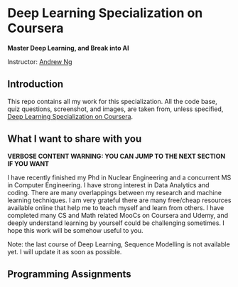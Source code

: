 # Deep Learning Specialization on Coursera

**Master Deep Learning, and Break into AI**

Instructor: [Andrew Ng](http://www.andrewng.org/)

## Introduction

This repo contains all my work for this specialization. All the code base, quiz questions, screenshot, and images, are taken from, unless specified, [Deep Learning Specialization on Coursera](https://www.coursera.org/specializations/deep-learning).

## What I want to share with you

**VERBOSE CONTENT WARNING: YOU CAN JUMP TO THE NEXT SECTION IF YOU WANT**

I have recently finished my Phd in Nuclear Engineering and a concurrent MS in Computer Engineering. I have strong interest in Data Analytics and coding. There are many overlappings between my research and machine learning techniques. 
I am very grateful there are many free/cheap resources available online that help me to teach myself and learn from others. I have completed many CS and Math related MooCs on Coursera and Udemy, and deeply understand learning by yourself could be challenging sometimes. 
I hope this work will be somehow useful to you.  

Note: the last course of Deep Learning, Sequence Modelling is not available yet. I will update it as soon as possible. 

## Programming Assignments